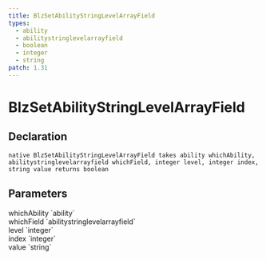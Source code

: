 ```yaml
---
title: BlzSetAbilityStringLevelArrayField
types:
  - ability
  - abilitystringlevelarrayfield
  - boolean
  - integer
  - string
patch: 1.31
---
```


# BlzSetAbilityStringLevelArrayField

## Declaration

```
native BlzSetAbilityStringLevelArrayField takes ability whichAbility, abilitystringlevelarrayfield whichField, integer level, integer index, string value returns boolean
```

## Parameters
<dl>
  <dt>whichAbility `ability`</dt>
  <dd></dd>

  <dt>whichField `abilitystringlevelarrayfield`</dt>
  <dd></dd>

  <dt>level `integer`</dt>
  <dd></dd>

  <dt>index `integer`</dt>
  <dd></dd>

  <dt>value `string`</dt>
  <dd></dd>
</dl>